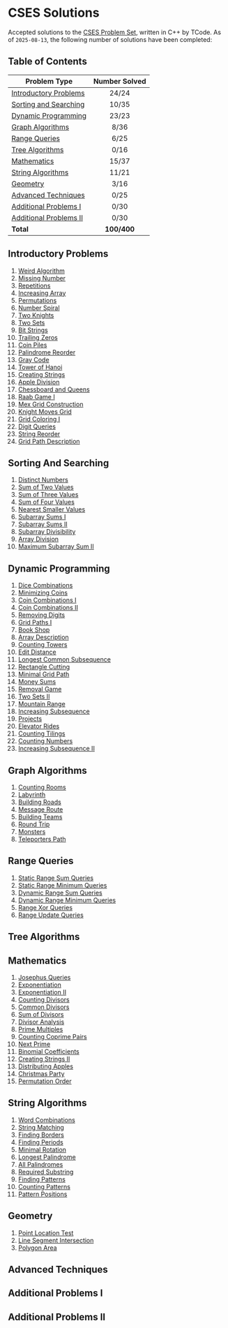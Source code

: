 # CSES Solutions

Accepted solutions to the [CSES Problem Set](https://cses.fi/problemset/), written in C++ by TCode. As of `2025-08-13`, the following number of solutions have been completed:

## Table of Contents

| Problem Type                                      | Number Solved |
|---------------------------------------------------|:-------------:|
| [Introductory Problems](#Introductory-Problems)   |     24/24     |
| [Sorting and Searching](#Sorting-and-Searching)   |     10/35     |
| [Dynamic Programming](#Dynamic-Programming)       |     23/23     |
| [Graph Algorithms](#Graph-Algorithms)             |     8/36      |
| [Range Queries](#Range-Queries)                   |     6/25      |
| [Tree Algorithms](#Tree-Algorithms)               |     0/16      |
| [Mathematics](#Mathematics)                       |     15/37     |
| [String Algorithms](#String-Algorithms)           |     11/21     |
| [Geometry](#Geometry)                             |     3/16      |
| [Advanced Techniques](#Advanced-Techniques)       |     0/25      |
| [Additional Problems I](#Additional-Problems-I)   |     0/30      |
| [Additional Problems II](#Additional-Problems-II) |     0/30      |
| **Total**                                         |   **100/400** |

## Introductory Problems
1. [Weird Algorithm](/Introductory%20Problems/Weird%20Algorithm.cpp)
1. [Missing Number](/Introductory%20Problems/Missing%20Number.cpp)
1. [Repetitions](/Introductory%20Problems/Repetitions.cpp)
1. [Increasing Array](/Introductory%20Problems/Increasing%20Array.cpp)
1. [Permutations](/Introductory%20Problems/Permutations.cpp)
1. [Number Spiral](/Introductory%20Problems/Number%20Spiral.cpp)
1. [Two Knights](/Introductory%20Problems/Two%20Knights.cpp)
1. [Two Sets](/Introductory%20Problems/Two%20Sets.cpp)
1. [Bit Strings](/Introductory%20Problems/Bit%20Strings.cpp)
1. [Trailing Zeros](/Introductory%20Problems/Trailing%20Zeros.cpp)
1. [Coin Piles](/Introductory%20Problems/Coin%20Piles.cpp)
1. [Palindrome Reorder](/Introductory%20Problems/Palindrome%20Reorder.cpp)
1. [Gray Code](/Introductory%20Problems/Gray%20Code.cpp)
1. [Tower of Hanoi](/Introductory%20Problems/Tower%20of%20Hanoi.cpp)
1. [Creating Strings](/Introductory%20Problems/Creating%20Strings.cpp)
1. [Apple Division](/Introductory%20Problems/Apple%20Division.cpp)
1. [Chessboard and Queens](/Introductory%20Problems/Chessboard%20and%20Queens.cpp)
1. [Raab Game I](/Introductory%20Problems/Raab%20Game%20I.cpp)
1. [Mex Grid Construction](/Introductory%20Problems/Mex%20Grid%20Construction.cpp)
1. [Knight Moves Grid](/Introductory%20Problems/Knight%20Moves%20Grid.cpp)
1. [Grid Coloring I](/Introductory%20Problems/Grid%20Coloring%20I.cpp)
1. [Digit Queries](/Introductory%20Problems/Digit%20Queries.cpp)
1. [String Reorder](/Introductory%20Problems/String%20Reorder.cpp)
1. [Grid Path Description](/Introductory%20Problems/Grid%20Path%20Description.cpp)

## Sorting And Searching
1. [Distinct Numbers](/Sorting%20and%20Searching/Distinct%20Numbers.cpp)
1. [Sum of Two Values](/Sorting%20and%20Searching/Sum%20of%20Two%20Values.cpp)
1. [Sum of Three Values](/Sorting%20and%20Searching/Sum%20of%20Three%20Values.cpp)
1. [Sum of Four Values](/Sorting%20and%20Searching/Sum%20of%20Four%20Values.cpp)
1. [Nearest Smaller Values](/Sorting%20and%20Searching/Nearest%20Smaller%20Values.cpp)
1. [Subarray Sums I](/Sorting%20and%20Searching/Subarray%20Sums%20I.cpp)
1. [Subarray Sums II](/Sorting%20and%20Searching/Subarray%20Sums%20II.cpp)
1. [Subarray Divisibility](/Sorting%20and%20Searching/Subarray%20Divisibility.cpp)
1. [Array Division](/Sorting%20and%20Searching/Array%20Division.cpp)
1. [Maximum Subarray Sum II](/Sorting%20and%20Searching/Maximum%20Subarray%20Sum%20II.cpp)

## Dynamic Programming
1. [Dice Combinations](/Dynamic%20Programming/Dice%20Combinations.cpp)
1. [Minimizing Coins](/Dynamic%20Programming/Minimizing%20Coins.cpp)
1. [Coin Combinations I](/Dynamic%20Programming/Coin%20Combinations%20I.cpp)
1. [Coin Combinations II](/Dynamic%20Programming/Coin%20Combinations%20II.cpp)
1. [Removing Digits](/Dynamic%20Programming/Removing%20Digits.cpp)
1. [Grid Paths I](/Dynamic%20Programming/Grid%20Paths%20I.cpp)
1. [Book Shop](/Dynamic%20Programming/Book%20Shop.cpp)
1. [Array Description](/Dynamic%20Programming/Array%20Description.cpp)
1. [Counting Towers](/Dynamic%20Programming/Counting%20Towers.cpp)
1. [Edit Distance](/Dynamic%20Programming/Edit%20Distance.cpp)
1. [Longest Common Subsequence](/Dynamic%20Programming/Longest%20Common%20Subsequence.cpp)
1. [Rectangle Cutting](/Dynamic%20Programming/Rectangle%20Cutting.cpp)
1. [Minimal Grid Path](/Dynamic%20Programming/Minimal%20Grid%20Path.cpp)
1. [Money Sums](/Dynamic%20Programming/Money%20Sums.cpp)
1. [Removal Game](/Dynamic%20Programming/Removal%20Game.cpp)
1. [Two Sets II](/Dynamic%20Programming/Two%20Sets%20II.cpp)
1. [Mountain Range](/Dynamic%20Programming/Mountain%20Range.cpp)
1. [Increasing Subsequence](/Dynamic%20Programming/Increasing%20Subsequence.cpp)
1. [Projects](/Dynamic%20Programming/Projects.cpp)
1. [Elevator Rides](/Dynamic%20Programming/Elevator%20Rides.cpp)
1. [Counting Tilings](/Dynamic%20Programming/Counting%20Tilings.cpp)
1. [Counting Numbers](/Dynamic%20Programming/Counting%20Numbers.cpp)
1. [Increasing Subsequence II](/Dynamic%20Programming/Increasing%20Subsequence%20II.cpp)

## Graph Algorithms
1. [Counting Rooms](/Graph%20Algorithms/Counting%20Rooms.cpp)
1. [Labyrinth](/Graph%20Algorithms/Labyrinth.cpp)
1. [Building Roads](/Graph%20Algorithms/Building%20Roads.cpp)
1. [Message Route](/Graph%20Algorithms/Message%20Route.cpp)
1. [Building Teams](/Graph%20Algorithms/Building%20Teams.cpp)
1. [Round Trip](/Graph%20Algorithms/Round%20Trip.cpp)
1. [Monsters](/Graph%20Algorithms/Monsters.cpp)
1. [Teleporters Path](/Graph%20Algorithms/Teleporters%20Path.cpp)

## Range Queries
1. [Static Range Sum Queries](/Range%20Queries/Static%20Range%20Sum%20Queries.cpp)
1. [Static Range Minimum Queries](/Range%20Queries/Static%20Range%20Minimum%20Queries.cpp)
1. [Dynamic Range Sum Queries](/Range%20Queries/Dynamic%20Range%20Sum%20Queries.cpp)
1. [Dynamic Range Minimum Queries](/Range%20Queries/Dynamic%20Range%20Minimum%20Queries.cpp)
1. [Range Xor Queries](/Range%20Queries/Range%20Xor%20Queries.cpp)
1. [Range Update Queries](/Range%20Queries/Range%20Update%20Queries.cpp)

## Tree Algorithms

## Mathematics
1. [Josephus Queries](/Mathematics/Josephus%20Queries.cpp)
1. [Exponentiation](/Mathematics/Exponentiation.cpp)
1. [Exponentiation II](/Mathematics/Exponentiation.cpp)
1. [Counting Divisors](/Mathematics/Counting%20Divisors.cpp)
1. [Common Divisors](/Mathematics/Common%20Divisors.cpp)
1. [Sum of Divisors](/Mathematics/Sum%20of%20Divisors.cpp)
1. [Divisor Analysis](/Mathematics/Divisor%20Analysis.cpp)
1. [Prime Multiples](/Mathematics/Prime%20Multiples.cpp)
1. [Counting Coprime Pairs](/Mathematics/Counting%20Coprime%20Pairs.cpp)
1. [Next Prime](/Mathematics/Next%20Prime.cpp)
1. [Binomial Coefficients](/Mathematics/Binomial%20Coefficients.cpp)
1. [Creating Strings II](/Mathematics/Creating%20Strings%20II.cpp)
1. [Distributing Apples](/Mathematics/Distributing%20Apples.cpp)
1. [Christmas Party](/Mathematics/Christmas%20Party.cpp)
1. [Permutation Order](/Mathematics/Permutation%20Order.cpp)

## String Algorithms
1. [Word Combinations](/String%20Algorithms/Word%20Combinations.cpp)
1. [String Matching](/String%20Algorithms/String%20Matching.cpp)
1. [Finding Borders](/String%20Algorithms/Finding%20Borders.cpp)
1. [Finding Periods](/String%20Algorithms/Finding%20Periods.cpp)
1. [Minimal Rotation](/String%20Algorithms/Minimal%20Rotation.cpp)
1. [Longest Palindrome](/String%20Algorithms/Longest%20Palindrome.cpp)
1. [All Palindromes](/String%20Algorithms/All%20Palindromes.cpp)
1. [Required Substring](/String%20Algorithms/Required%20Substring.cpp)
1. [Finding Patterns](/String%20Algorithms/Finding%20Patterns.cpp)
1. [Counting Patterns](/String%20Algorithms/Counting%20Patterns.cpp)
1. [Pattern Positions](/String%20Algorithms/Pattern%20Positions.cpp)

## Geometry
1. [Point Location Test](/Geometry/Point%20Location%20Test.cpp)
1. [Line Segment Intersection](/Geometry/Line%20Segment%20Intersection.cpp)
1. [Polygon Area](/Geometry/Polygon%20Area.cpp)

## Advanced Techniques

## Additional Problems I

## Additional Problems II
